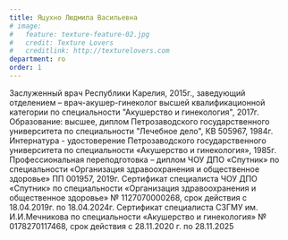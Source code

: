 ```yaml
---
title: Яцухно Людмила Васильевна
# image:
#   feature: texture-feature-02.jpg
#   credit: Texture Lovers
#   creditlink: http://texturelovers.com
department: ro
order: 1
---
```


Заслуженный врач Республики Карелия, 2015г., заведующий отделением – врач-акушер-гинеколог высшей квалификационной категории по специальности "Акушерство и гинекология", 2017г. Образование: высшее, диплом Петрозаводского государственного университета по специальности "Лечебное дело", КВ 505967, 1984г. Интернатура - удостоверение Петрозаводского государственного университета по специальности «Акушерство и гинекология», 1985г. Профессиональная переподготовка – диплом ЧОУ ДПО «Спутник» по специальности «Организация здравоохранения и общественное здоровье» ПП 001957, 2019г. Сертификат специалиста ЧОУ ДПО «Спутник» по специальности «Организация здравоохранения и общественное здоровье» № 1127070000268, срок действия с 18.04.2019г. по 18.04.2024г. Сертификат специалиста СЗГМУ им. И.И.Мечникова по специальности «Акушерство и гинекология» № 0178270117468, срок действия с 28.11.2020 г. по 28.11.2025